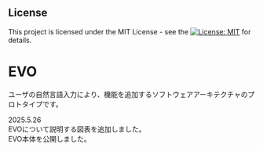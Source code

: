## License

This project is licensed under the MIT License - see the [![License: MIT](https://img.shields.io/badge/License-MIT-yellow.svg)](https://opensource.org/licenses/MIT) for details.

# EVO
ユーザの自然言語入力により、機能を追加するソフトウェアアーキテクチャのプロトタイプです。

2025.5.26  
EVOについて説明する図表を追加しました。   
EVO本体を公開しました。
